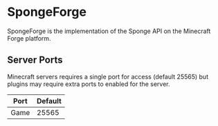 # SpongeForge
SpongeForge is the implementation of the Sponge API on the Minecraft Forge platform.

## Server Ports
Minecraft servers requires a single port for access (default 25565) but plugins may require extra ports to enabled for the server.

| Port  | Default |
|-------|---------|
| Game  | 25565   |